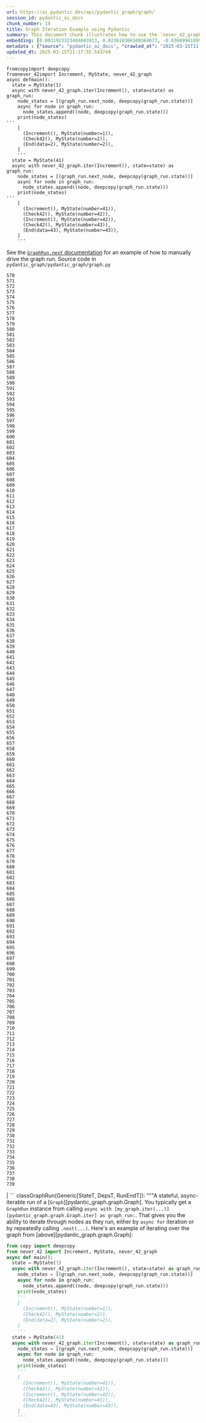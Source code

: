```yaml
---
url: https://ai.pydantic.dev/api/pydantic_graph/graph/
session_id: pydantic_ai_docs
chunk_number: 19
title: Graph Iteration Example using Pydantic
summary: This document chunk illustrates how to use the `never_42_graph.iter` method with the `Increment` class and a custom `MyState` object to track node states during an asynchronous graph traversal. The example includes two scenarios with different initial states, demonstrating how node transitions and state updates are captured and printed.
embedding: [0.0031923323404043913, 0.023610366508364677, -0.03609941899776459, -0.0792841911315918, 0.01430523581802845, 0.001905870041809976, 0.02264622040092945, -0.004893601406365633, 0.0036519833374768496, 0.05910439044237137, 0.03302760422229767, -0.022881651297211647, 0.018150608986616135, -0.033655423671007156, 0.015235749073326588, -0.021491486579179764, -0.0025406929198652506, 0.013924062252044678, 0.016782866790890694, 0.030942359939217567, 0.023969117552042007, -0.02111031301319599, 0.03874521702528, -0.0025911424309015274, -0.010897091589868069, 0.028588049113750458, -0.003640772309154272, -0.012959916144609451, -0.02091972529888153, 0.002825171919539571, 0.00829053483903408, -0.012119091115891933, -0.030740560963749886, -0.03692903369665146, 0.00747213140130043, -0.0003512196126393974, -0.0005416314234025776, 0.006580857094377279, 0.004974881187081337, 0.04446282610297203, 0.025561079382896423, -0.047131042927503586, 0.0036575887352228165, 0.024507245048880577, -0.016267161816358566, -0.004170491825789213, 0.028812270611524582, 0.03504558652639389, 0.047310419380664825, 0.06121205911040306, -0.052198417484760284, -0.014663987793028355, -0.016771655529737473, 0.0006887757917866111, -0.04879027232527733, 0.0004810219688806683, 0.005529825575649738, 0.01846451684832573, 0.00616044458001852, -0.029574617743492126, 0.04497853294014931, -0.014697620645165443, 0.01811697520315647, 0.04484400153160095, -0.03477652370929718, 0.03275854140520096, -0.009619037620723248, 0.02968672849237919, -0.024484824389219284, 0.003977102227509022, 0.00129627191927284, 0.04240000247955322, -0.005683977156877518, -0.02708577550947666, 0.0021931519731879234, 0.00891835056245327, 0.034350503236055374, 0.00820084661245346, 0.015246960334479809, -0.02672702446579933, 0.026928821578621864, -0.014607933349907398, 0.02760148234665394, 0.019226865842938423, 0.01665954664349556, -0.04293812811374664, -0.04645838215947151, -0.02780327945947647, 0.0068667372688651085, -0.052377790212631226, 0.04744495078921318, -0.0033997357822954655, -0.03152533248066902, 0.04383501037955284, 0.057265788316726685, 0.047220733016729355, 0.056458596140146255, 0.0014532258501276374, -0.03986631706357002, -0.016155051067471504, 0.023565521463751793, -0.007999048568308353, -0.03338635712862015, 0.020078901201486588, -0.0007987837307155132, 0.032646432518959045, -0.010885881260037422, 0.0733199417591095, -0.029014067724347115, -0.03432808071374893, -0.07914965599775314, -0.032265257090330124, 0.00756181962788105, 0.008520360104739666, -0.02744452841579914, -0.042332734912633896, -0.02426060475409031, -0.015516024082899094, 0.0024313856847584248, -0.01575145497918129, -0.013699841685593128, -0.009579799138009548, -0.016625912860035896, -0.0037080382462590933, 0.011199789121747017, 0.010196404531598091, -0.0038790060207247734, -0.022612586617469788, -0.012713273987174034, 0.01927170902490616, 0.015269381925463676, -0.04136858880519867, -0.010398202575743198, -0.013778318651020527, -0.018173031508922577, 0.02363278716802597, -0.06807319074869156, -0.00895758904516697, 0.0034866209607571363, 0.03574066609144211, -0.0006835206295363605, -0.04325203597545624, -0.022029614076018333, 0.03343120217323303, 0.047579482197761536, 0.07560698688030243, -0.07542760670185089, 0.04329688102006912, -0.009860074147582054, 0.012388154864311218, 0.07605542242527008, 0.02708577550947666, -0.00363236409612, 0.01982104778289795, 0.021211212500929832, -0.0201125331223011, -0.0072983610443770885, 0.006300582084804773, 0.02272469736635685, -0.002687837230041623, -0.02724272944033146, 0.03392448648810387, -0.020415231585502625, 0.0060707563534379005, -0.023655209690332413, -0.031458064913749695, -0.021143946796655655, -0.017354628071188927, -0.01974257081747055, -0.04789339005947113, 0.025942254811525345, -0.020034056156873703, -0.04825214296579361, 0.03231010213494301, 0.022836806252598763, -0.012242412194609642, -0.06636911630630493, 0.0026191698852926493, 0.003338075242936611, -0.001269645756110549, 0.0030073507223278284, -0.04284844174981117, -0.06529286503791809, 0.02923828735947609, -0.05587562546133995, 0.02762390300631523, 0.0545303039252758, -0.02282559499144554, -0.028453517705202103, -0.0032932311296463013, -0.017444316297769547, 0.05417155101895332, -0.0034641989041119814, 0.017354628071188927, 0.004419936798512936, -0.035180117934942245, 0.09363427013158798, 0.02533685974776745, 0.04515790939331055, 0.04192914068698883, -0.033363934606313705, 0.023341301828622818, 0.011199789121747017, -0.010600000619888306, 0.045135486871004105, -0.02526959404349327, 0.002127287210896611, -0.05731063336133957, -0.030314544215798378, -0.0015569275710731745, 0.017769435420632362, 0.0015877578407526016, 0.010000212118029594, -0.0023837387561798096, 0.00023998547112569213, 0.009142570197582245, -0.05080825090408325, 0.00900803878903389, 0.05650344118475914, 0.03822951018810272, -0.02010132372379303, 0.009316341020166874, -0.021760551258921623, 0.029036490246653557, 0.05977705121040344, 0.04446282610297203, -0.014776097610592842, -0.03275854140520096, 0.009131359867751598, 0.058521419763565063, -0.02255653217434883, -0.021670863032341003, -0.013811951503157616, -0.019484717398881912, -0.005908196792006493, -0.04426102712750435, -0.004809518810361624, -0.020863670855760574, 0.025830144062638283, -0.04125647991895676, -0.052646856755018234, 0.018128186464309692, -0.015516024082899094, 0.005126229953020811, 0.05161544308066368, 0.011351137422025204, -0.005706398747861385, -0.014776097610592842, 0.0076010581105947495, 0.03840888664126396, 0.011524908244609833, -0.024058805778622627, -0.0256283450871706, -0.02062823995947838, -0.013699841685593128, -0.019596828147768974, 0.01728736236691475, 0.0039014280773699284, 0.012477843090891838, 0.004750661086291075, 0.026592491194605827, -0.003640772309154272, -0.044687047600746155, 0.011939714662730694, -0.023430990055203438, -0.0024916448164731264, 0.03405901789665222, 0.0002771219005808234, 0.014686410315334797, -0.06071877479553223, 0.017085563391447067, 0.03648059442639351, 0.006990058347582817, -0.013654997572302818, -0.006995663978159428, -0.023744897916913033, 0.011182972230017185, 0.03289307281374931, -0.004352670628577471, -0.052108727395534515, 0.033655423671007156, 0.05179481953382492, 0.03078540600836277, 0.05533749610185623, -0.004279799293726683, 0.01290386077016592, -0.019305342808365822, 0.032287679612636566, 0.025830144062638283, 0.006177261006087065, 0.02307223714888096, 0.02273590862751007, 0.037085987627506256, 0.031368378549814224, 0.025583501905202866, -0.05062887445092201, 0.021491486579179764, 0.02218656800687313, 0.026278583332896233, -0.03596488758921623, -0.008632469922304153, -0.03343120217323303, -0.04488884285092354, -0.006081967614591122, -0.011793971993029118, 0.015527235344052315, -0.017993655055761337, -0.01439492404460907, 0.006603279151022434, 0.014024960808455944, -0.017085563391447067, 0.0488799586892128, -0.018699947744607925, 0.02491084113717079, 0.00090809102403, 0.007371232379227877, 0.08112279325723648, -0.017634902149438858, 0.015258170664310455, -0.047400109469890594, 0.0033997357822954655, -0.07784918695688248, 0.06681755930185318, 0.047489795833826065, -0.01883447915315628, 0.02870015986263752, 0.017354628071188927, -0.0019409044180065393, -0.0016858541639521718, -0.006653728429228067, -0.009265891276299953, -0.035090431571006775, -0.023610366508364677, 0.012769329361617565, 0.02988852560520172, -0.039888739585876465, -0.0011722501367330551, 0.033363934606313705, 0.06502380222082138, 0.051301535218954086, -0.048207301646471024, -0.0109139084815979, -0.007533791940659285, -0.003963088616728783, -0.017186462879180908, 0.03542675822973251, -0.018150608986616135, -0.00063377182232216, -0.019238075241446495, 0.007169434335082769, 0.06560677289962769, -0.0008751587010920048, 0.01452945638448, 0.05932861194014549, -0.01782548986375332, 0.004560074303299189, 0.018307562917470932, 0.00887350644916296, -0.020146166905760765, 0.016188684850931168, -0.060629088431596756, -0.006076361984014511, 0.007573030423372984, 0.013811951503157616, -0.042960550636053085, -0.011267054826021194, -0.012702062726020813, 0.030830249190330505, 0.028745003044605255, 0.05704156681895256, 0.08300624042749405, 0.036054577678442, 0.03224283456802368, 0.0013074828311800957, 0.0005006412393413484, -0.01299354899674654, 0.005305605940520763, 0.010678477585315704, 0.021670863032341003, 0.03793802484869957, -0.005941830109804869, 0.034798942506313324, 0.027780858799815178, -0.01975378207862377, 0.00624452717602253, 0.029036490246653557, -0.004938445519655943, -0.0043470654636621475, -0.03782591223716736, 0.02762390300631523, 0.04551665857434273, -0.05488905683159828, -0.0052831838838756084, 0.01153611857444048, -0.015818720683455467, -0.01975378207862377, -0.024843575432896614, 0.01800486631691456, 0.03565097972750664, 0.035628557205200195, -0.007018086034804583, 0.01819545216858387, -0.029731571674346924, 0.00508979381993413, 0.011917293071746826, 0.01955198310315609, 0.0548442117869854, -0.001947911223396659, 0.0017180857248604298, 0.05578593537211418, 0.019585616886615753, 0.03464198857545853, 0.0030578002333641052, -0.06251253932714462, -0.02300497144460678, -0.024933263659477234, -0.013273824006319046, -0.03042665310204029, 0.00514024356380105, 0.044507671147584915, 0.003253992646932602, -0.08834268152713776, -0.010891486890614033, -0.017455527558922768, 0.019327763468027115, 0.027758436277508736, 0.011076468043029308, -0.06928397715091705, 0.011149339377880096, -0.05004590377211571, 0.03923850134015083, 0.022253835573792458, 0.023924274370074272, 0.027309995144605637, 0.038453731685876846, 0.01964167132973671, 0.004052776377648115, -0.017040720209479332, 0.016502592712640762, -0.033812377601861954, 0.03347604721784592, -0.03174955025315285, 0.015213326551020145, 0.023655209690332413, -0.03349846601486206, -0.029193444177508354, -0.041144371032714844, -0.05197419598698616, -0.0032063459511846304, -0.025112640112638474, 0.019978001713752747, 0.006692966911941767, -0.04163765534758568, -0.02491084113717079, -0.05910439044237137, 0.010353358462452888, 0.08210936188697815, -0.01082422025501728, 0.03775864839553833, -0.021222423762083054, 0.007410470861941576, 0.0009298123186454177, -0.008447488769888878, 0.015224537812173367, 0.01497789565473795, 0.04448524862527847, 0.04208609461784363, -0.004344262648373842, 0.00836901180446148, 0.023655209690332413, 0.037893179804086685, -0.03495589643716812, -0.007046113256365061, 0.032197993248701096, 0.014663987793028355, 0.01290386077016592, 0.008464304730296135, 0.04354352504014969, 0.022612586617469788, 0.012186356820166111, -0.05390248820185661, -0.012511475943028927, 0.024193337187170982, 0.0115473298355937, 0.02688397839665413, -0.014237970113754272, -0.0038818088360130787, -0.03168228641152382, -0.02291528321802616, 0.023587943986058235, -0.028005078434944153, 0.01248905435204506, 0.01972014829516411, -0.009579799138009548, 0.035628557205200195, 0.0031839238945394754, -0.037085987627506256, -0.029081333428621292, 0.0007539397338405252, -0.023857008665800095, -0.03782591223716736, -0.008677314035594463, -0.022108091041445732, 0.029103755950927734, -0.0077187735587358475, -0.0885220542550087, 0.022208990529179573, 0.011614595539867878, 0.03446261212229729, 0.008901533670723438, -0.008413855917751789, 0.005193495657294989, 0.036076996475458145, -0.013845585286617279, -0.0021160761825740337, 0.014069804921746254, 0.0005798189085908234, 0.009075304493308067, -0.003195134922862053, -0.014428556896746159, -0.030718140304088593, -0.026659758761525154, -0.004442358855158091, -0.03125626966357231, 0.003018561750650406, -9.494315600022674e-05, 0.06610005348920822, -0.044216182082891464, 0.025852566584944725, 0.0070405080914497375, 0.005622316617518663, 0.02372247539460659, -0.0015569275710731745, 0.0396420955657959, -0.051480911672115326, 0.009125754237174988, -0.016166262328624725, -0.028991645202040672, -0.023386145010590553, -0.007444104179739952, 0.004178900271654129, 0.03195134922862053, 0.003677207976579666, -0.013980116695165634, -0.021569963544607162, 0.009484506212174892, 0.04363321140408516, -0.05094278231263161, 0.017522793263196945, 0.014069804921746254, 0.013868006877601147, 0.007494553457945585, -0.013733474537730217, -0.061884719878435135, -0.002582734217867255, 0.001068548415787518, -0.019081121310591698, -0.008699735626578331, -0.0012093866243958473, 0.010706504806876183, -0.004296615719795227, -0.02417091652750969, 0.04013537988066673, 0.029171021655201912, -0.01023003738373518, 0.07071898877620697, 0.01380074117332697, -0.048566050827503204, -0.040068112313747406, 0.007528186310082674, -0.005370068829506636, -0.0035707035567611456, 0.0012626388343051076, -0.00814479123800993, 0.00747213140130043, -0.034350503236055374, -0.006250132340937853, 1.9126578990835696e-05, -0.004063987638801336, 0.022668641060590744, -0.03587520122528076, -0.045314863324165344, 0.006429508328437805, -0.020415231585502625, -0.010740137659013271, 0.04410407319664955, -0.011603385210037231, 0.008576414547860622, 0.0029064517002552748, -0.023655209690332413, -0.009703120216727257, 0.004618932027369738, 0.02408122830092907, -0.004927234258502722, -0.028094766661524773, -0.002407562220469117, -0.0032343734055757523, -0.02081882767379284, -0.08013622462749481, 0.02733241766691208, 0.028005078434944153, 0.012163935229182243, -0.015885986387729645, 0.029283132404088974, 0.014428556896746159, -0.0071470122784376144, 0.021480275318026543, 0.014316447079181671, -0.047758858650922775, -0.0004621034022420645, -0.03275854140520096, -0.02417091652750969, -0.009086515754461288, -0.014237970113754272, -0.04080804064869881, 0.029731571674346924, -0.02553865872323513, 0.03396933153271675, 0.06578614562749863, -0.04139101132750511, 0.03161501884460449, 0.03701872006058693, 0.010375780053436756, -0.02135695517063141, -0.02706335298717022, -0.019350185990333557, -0.022422000765800476, 0.022747118026018143, -0.04210851714015007, -0.0027382867410779, -0.03950756415724754, 0.005423321388661861, 0.02751179412007332, 0.003122263588011265, -0.04843151941895485, 0.002141301054507494, -0.030987203121185303, -0.016794078052043915, -0.0007448308169841766, 0.0009312136680819094, 0.05331951752305031, 0.0038818088360130787, -0.04852120950818062, -0.00021843932336196303, 0.006692966911941767, 0.015695400536060333, 0.0297988373786211, 0.02744452841579914, 0.019608039408922195, -0.019686516374349594, -0.02108789049088955, 0.0015331042231991887, 0.016962243244051933, 0.0065864622592926025, 0.0030437863897532225, -0.019989212974905968, 0.0041508725844323635, -0.049014490097761154, -0.027556637302041054, -0.0230946596711874, -0.0024510049261152744, 0.026323428377509117, -0.021525120362639427, -0.00548217911273241, -0.04136858880519867, 0.014652776531875134, 0.018800847232341766, 0.01574024371802807, 0.03520254045724869, 0.030381809920072556, -0.03302760422229767, -0.015291803516447544, 0.04354352504014969, 0.013486833311617374, -0.017152829095721245, 0.008436277508735657, 0.0027144632767885923, -0.037893179804086685, -0.008380222134292126, 0.006177261006087065, -0.02244442142546177, -0.00390423065982759, -0.022960128262639046, 0.05009074881672859, 0.041054680943489075, -0.020404020324349403, -0.015975674614310265, -0.011070862412452698, 0.00883426796644926, 0.000327045883750543, -0.022747118026018143, 0.023498255759477615, -0.01729857362806797, 0.003993918653577566, -0.010005817748606205, 0.0025280804838985205, 0.00518508767709136, 0.014069804921746254, 0.007113379426300526, -0.06412691622972488, 0.005891380365937948, 0.019338974729180336, -0.013273824006319046, 0.023789741098880768, -0.004719831049442291, -0.02264622040092945, -0.006648122798651457, 0.031189002096652985, -0.004013537894934416, -0.006513590924441814, -0.0029793232679367065, 0.02580772154033184, -0.026906399056315422, 0.02109910175204277, -0.032018616795539856, -0.019215654581785202, 0.030202433466911316, -0.0024439978878945112, 0.001413987367413938, -0.016962243244051933, -0.008352194912731647, 0.0065864622592926025, -0.002701851073652506, -0.021760551258921623, -0.008907139301300049, -0.02017980068922043, -0.019507139921188354, 0.015908408910036087, -0.0026626125909388065, -0.01308323722332716, -0.010493495501577854, -0.01901385560631752, -0.0151236392557621, -0.0020207827910780907, -0.019529562443494797, 0.015179693698883057, -0.030830249190330505, 0.003929455298930407, -0.02226504683494568, 0.022287467494606972, -0.03614426404237747, 0.007825277745723724, -0.006950819864869118, -0.020392809063196182, 0.018251508474349976, -0.02180539444088936, -0.005535431206226349, 0.013688631355762482, -0.015639344230294228, 0.00891835056245327, -0.07157102227210999, 0.005731623619794846, -0.0077187735587358475, 0.005669963080435991, 0.022578954696655273, 0.033991750329732895, 0.0021258858032524586, 0.008481121622025967, -0.010336541570723057, 0.02154754102230072, -0.04266906529664993, -0.0007756610866636038, -0.02798265591263771, 0.013341089710593224, -0.005902591627091169, -0.00615483894944191, -0.002267424715682864, -0.0008730566478334367, -0.007292755413800478, 0.0070068747736513615, -0.030112745240330696, 0.017489159479737282, -0.0036351666785776615, 0.01755642518401146, 0.037063565105199814, -0.016177473589777946, 0.06923913210630417, -0.01357652060687542, 0.027466949075460434, -0.01701829768717289, 0.009983395226299763, 0.019137177616357803, 0.020213432610034943, 0.01737705059349537, 0.03928334265947342, 0.005294394679367542, -0.011883660219609737, -0.030449075624346733, -0.03574066609144211, -0.0004410827823448926, -0.05596531182527542, -0.04605478793382645, 0.019764993339776993, 0.027197886258363724, -0.01784791238605976, -0.005213114898651838, -0.009518139064311981, -0.09071940928697586, 0.013094447553157806, 0.040382020175457, -0.01308323722332716, 0.02482115477323532, -0.0003144335059914738, 2.0308989405748434e-05, -0.03105447068810463, 0.023408567532896996, -0.016962243244051933, -0.024933263659477234, -0.0380052886903286, -0.037691380828619, -0.025561079382896423, 0.03006790205836296, 0.009069698862731457, -0.006323004141449928, -0.0007129495497792959, 0.03356573358178139, -0.031637441366910934, 0.005639133043587208, 0.008817451074719429, -0.020482497289776802, -0.0006372752832248807, 0.011384770274162292, 0.008582020178437233, 0.007707562297582626, -0.0019324960885569453, -0.008593231439590454, 0.01974257081747055, 0.0024341882672160864, -0.056099843233823776, -0.011395981535315514, -0.005232734140008688, -0.0020978583488613367, 0.03840888664126396, 0.020874882116913795, 0.0402250662446022, 0.040157802402973175, 0.013329879380762577, -0.023655209690332413, -0.036368485540151596, 0.003478212747722864, -0.010258064605295658, 0.02517990581691265, 0.012769329361617565, -0.021962348371744156, 0.005779270548373461, -0.017455527558922768, -0.025740455836057663, -0.0024720255751162767, 0.008127975277602673, -0.019978001713752747, -0.017175251618027687, 0.07583120465278625, 0.040695928037166595, -0.024036383256316185, -0.013520466163754463, 0.010897091589868069, 0.025762878358364105, 0.010588789358735085, 0.030023057013750076, -0.00545695424079895, -0.0022351930383592844, -0.0032147541642189026, -0.0025589107535779476, 0.026301005855202675, -0.028901956975460052, -0.013610154390335083, -0.01367742009460926, 0.01800486631691456, 0.001978741493076086, 0.0010384188499301672, -0.03648059442639351, 0.009310735389590263, 0.02717546373605728, -0.00892395619302988, 0.004125648178160191, 3.3304553653579205e-05, -0.008537176065146923, -0.0020712323021143675, -0.004997303243726492, 0.028094766661524773, 0.02544897049665451, 0.010695293545722961, -0.018453305587172508, 0.0011414199834689498, -0.00887911207973957, -0.009826441295444965, -0.005745637696236372, -0.028901956975460052, -0.017231306061148643, 0.03269127756357193, -0.020392809063196182, -0.03385721892118454, -0.022399578243494034, 0.016827711835503578, 0.002051613060757518, 9.117696026805788e-05, -0.004024749156087637, 0.007225489243865013, 0.027646325528621674, 0.023027393966913223, 0.021054258570075035, -0.03235494717955589, 0.031839240342378616, 0.024327870458364487, -0.011317504569888115, -0.032018616795539856, 0.0026584083680063486, -0.002809756901115179, -0.0003724154084920883, -0.02372247539460659, -0.017522793263196945, -0.0313011109828949, 0.008845479227602482, 0.025404125452041626, -0.030650874599814415, -0.03280338644981384, -0.012657218612730503, -0.013307456858456135, 0.028049921616911888, -0.002557509345933795, 0.015347858890891075, -0.02102062478661537, 0.018173031508922577, 0.0009697515051811934, -0.00891835056245327, -0.012477843090891838, 0.011278266087174416, 0.028901956975460052, 0.031547755002975464, -0.0205609742552042, 0.04383501037955284, 0.009916129522025585, -0.022478055208921432, 0.02688397839665413, -0.015235749073326588, -0.007802856154739857, -0.013397145085036755, 0.004321840591728687, -0.040785618126392365, 0.045852988958358765, -0.02316192537546158, -0.014551877975463867, 0.004274193663150072, 0.012746906839311123, -0.03165986388921738, -0.023117082193493843, 0.024215759709477425, -0.005022528115659952, 0.012612374499440193, 0.03087509423494339, 0.01656985841691494, -0.02199598215520382, 0.038520995527505875, -0.01791517809033394, -0.01177155040204525, -0.02164844051003456, 0.015303014777600765, 0.0001613333006389439, 0.026861555874347687, -0.005137440748512745, -0.004882390610873699, 0.021670863032341003, -0.027040932327508926, -0.010196404531598091, -0.00543172936886549, -0.019215654581785202, -0.026413116604089737, -0.024507245048880577, 0.035897620022296906, 0.015729032456874847, 0.051391225308179855, 0.03648059442639351, 0.04100983962416649, 0.044417981058359146, 0.010291698388755322, -0.019854681566357613, 0.03641332685947418, 0.003898625262081623, 0.03885732591152191, 0.02843109518289566, 0.02515748329460621, 0.029193444177508354, -0.025852566584944725, -0.005288789048790932, 0.013352300971746445, -0.010678477585315704, 0.017881544306874275, 0.022612586617469788, 0.028946802020072937, -0.015885986387729645, 0.04089772701263428, 0.012556320056319237, 0.01312808133661747, 0.017511582002043724, -0.0025911424309015274, 0.004019143525511026, -0.005030936095863581, -0.017276151105761528, 0.045314863324165344, -0.022052036598324776, -0.03533707186579704, 0.008352194912731647, 0.056996725499629974, -0.0007294156821444631, -0.006720994599163532, -0.04995621740818024, 0.029126178473234177, -0.002033395227044821, -0.014843364246189594, 0.01236573327332735, 0.0030606030486524105, -0.026637336239218712, -0.0010209017200395465, -0.007786039263010025, -0.021771762520074844, -0.015706611797213554, -0.011166156269609928, -0.019787413999438286, -0.029395241290330887, -0.009876891039311886, -0.012006981298327446, -0.040987417101860046, 0.012915072031319141, -0.026278583332896233, -0.0017839503707364202, 0.018419673666357994, -0.0102804871276021, -0.013352300971746445, 0.014103437773883343, -0.03551644831895828, -0.007959810085594654, 0.02065066248178482, -0.008167213760316372, 0.033453624695539474, -0.008671708405017853, 0.0048879957757890224, 0.0011834611650556326, -0.03849857300519943, 0.013228979893028736, -0.027220308780670166, 0.00035192028735764325, 0.016502592712640762, 0.014159493148326874, -0.013464410789310932, 0.028857113793492317, 0.015224537812173367, 0.0090136444196105, -0.0274221058934927, -0.005403702147305012, -0.012006981298327446, -0.010717716068029404, -0.029395241290330887, -0.013307456858456135, 0.013845585286617279, -0.003469804534688592, -0.015527235344052315, 0.02263500913977623, -0.013823162764310837, 0.029283132404088974, -0.015157272107899189, -0.011261449195444584, -0.0034894237760454416, -0.015090005472302437, -0.014742464758455753, -0.0020432048477232456, 0.028094766661524773, 0.06627943366765976, -0.007814067415893078, 0.015045162290334702, 0.02263500913977623, 0.01728736236691475, -0.015975674614310265, -0.00742728728801012, -0.03659270331263542, -0.01611020602285862, -0.0024187732487916946, -0.007326388265937567, -0.007612268906086683, 0.004958064761012793, -0.006311792880296707, 0.016009308397769928, 0.008346589282155037, 0.006939609069377184, -0.01964167132973671, -0.04336414858698845, -0.03033696673810482, 0.02154754102230072, 0.040516555309295654, 0.0001557278010295704, 0.0070405080914497375, -0.005510206334292889, 0.01656985841691494, 0.010342147201299667, 0.02580772154033184, -0.0019815443083643913, -0.0008359201601706445, -0.04011295735836029, -0.005524220410734415, 0.0006719593075104058, -0.03609941899776459, -0.016995875164866447, 0.008161608129739761, -0.004590904340147972, -0.00240896362811327, -0.0479830801486969, -0.02461935579776764, 0.02171570621430874, -0.012623585760593414, -0.002268826123327017, -0.021323321387171745, 0.012343310751020908, 0.01502273976802826, 0.046682603657245636, 0.00010203761485172436, 0.0014518244424834847, -0.049776840955019, 0.036884188652038574, -0.03899185732007027, 0.012085458263754845, 0.003943469375371933, 0.008699735626578331, -0.018531782552599907, -0.004080804064869881, 0.00545695424079895, 0.004201322328299284, 0.03592004254460335, -0.025695612654089928, -0.01443976815789938, 0.03717567399144173, 0.011211000382900238, 0.034103862941265106, -0.009249075315892696, 0.014204337261617184, -0.009406029246747494, 0.0013635378563776612, -0.0014560286654159427, -0.008318562060594559, 0.01791517809033394, -0.017791856080293655, -0.031076891347765923, 0.012466631829738617, 0.0068891593255102634, -0.006395875476300716, -0.025381704792380333, -0.023229191079735756, 0.01800486631691456, 0.027915390208363533, 0.06403723359107971, 0.02047128602862358, -0.02464177832007408, 0.02226504683494568, -0.003991115838289261, -0.014865785837173462, -0.006670544855296612, -0.015224537812173367, 0.004330248571932316, -0.05094278231263161, -0.022029614076018333, 0.00354267586953938, -0.02417091652750969, 0.01775822415947914, 0.011334320530295372, -0.0012969725066795945, 0.0011813591700047255, 0.007303966674953699, 0.0015162877971306443, 0.012937493622303009, 0.04244484752416611, 0.0488799586892128, 0.00946768932044506, -0.006816287990659475, 0.016715601086616516, -0.0017615283140912652, 0.006821893621236086, -0.009624643251299858, 0.017724590376019478, 0.03737747296690941, -0.009282708168029785, -0.036637548357248306, 0.008755791001021862, -0.003618350252509117, -0.034821365028619766, 0.03701872006058693, 0.003452987875789404, -0.023587943986058235, 0.006704178173094988, 0.05520296469330788, 0.031637441366910934, 0.009899312630295753, -0.008251296356320381, -0.01565055549144745, 0.015280593186616898, -0.00047611715854145586, 0.02571803331375122, -0.003360497299581766, 0.017780646681785583, -0.013228979893028736, 0.01557207852602005, -0.0030325755942612886, 0.0260767862200737, -0.009136964567005634, 0.010986779816448689, -0.02959704026579857, 0.02090851403772831, 0.0661448985338211, 0.0001115844861487858, 0.025673190131783485, -0.014181914739310741, 0.006973241921514273, 0.028946802020072937, 0.01775822415947914, -0.02237715572118759, -0.025852566584944725, -0.017903966829180717, -0.008750185370445251, -0.013172924518585205, 0.007057324517518282, -0.013744685798883438, 0.007034902460873127, -0.008178424090147018, 0.007399260066449642, 0.004916023463010788, 0.002610761672258377, -0.002982126083225012, -0.0021637228783220053, 0.02988852560520172, 0.05269169807434082, 0.020404020324349403, -0.01452945638448, -0.04132374748587608, 0.013789529912173748, -0.02108789049088955, -0.0015232946025207639, 0.022892862558364868, 0.014237970113754272, 0.018453305587172508, 0.030404232442378998, 0.02708577550947666, 0.022780751809477806, -0.0019268905743956566, -0.010112321935594082, 0.01856541633605957, -0.005078583024442196, -0.01864389330148697, -0.0066088843159377575, -0.06506864726543427, 0.0011722501367330551, 0.030807828530669212, 0.02237715572118759, -0.0008022871916182339, 0.005625119432806969, 0.02316192537546158, 0.028745003044605255, 0.018240297213196754, 0.006278160028159618, -0.044216182082891464, 0.013015970587730408, -0.027466949075460434, 0.01236573327332735, -0.017410682514309883, -0.02688397839665413, 0.011827604845166206, -0.002348704496398568, -0.02952977456152439, -0.02952977456152439, -0.026951244100928307, -0.0038257536944001913, 0.018128186464309692, -0.019675305113196373, 0.028005078434944153, -0.01100920233875513, 0.028812270611524582, 0.0115473298355937, 0.013890429399907589, -0.018419673666357994, 0.002006768947467208, -0.03715325519442558, -0.022108091041445732, 0.027736013755202293, 0.00620528869330883, -0.00413966178894043, 0.022074459120631218, 0.017881544306874275, 0.004983289632946253, -0.005583078134804964, -0.01366620883345604, -0.021939927712082863, -0.021312110126018524, 0.047086201608181, -0.006222105119377375, -0.00576805928722024, 0.023430990055203438, -0.007118985056877136, 0.0272651519626379, 0.016872555017471313, 0.022388366982340813, 0.03627879545092583, -0.010656055063009262, -0.011126917786896229, -0.012971127405762672, 0.020673083141446114, -0.001838603988289833, -0.051749974489212036, 0.013285035267472267, 0.008374616503715515, -0.0021328928414732218, -0.03060602955520153, -0.01367742009460926, -0.002127287210896611, 0.02526959404349327, -0.022578954696655273, 0.005364463664591312, 0.02762390300631523, -0.027309995144605637, 0.003640772309154272, 0.010897091589868069, -0.012668429873883724, 0.039529986679553986, 0.009439662098884583, 0.0311441570520401, -0.006362242624163628, 0.010695293545722961, -0.005936224479228258, -0.00404997356235981, -0.030830249190330505, 0.007539397571235895, 0.007444104179739952, -0.026099208742380142, -0.0010790587402880192, 0.017186462879180908, 0.017903966829180717, 0.01031411997973919, -0.018901746720075607, 0.008632469922304153, -0.01711919717490673, -0.0006646020920015872, -0.007191856391727924, 0.012825383804738522, -0.02905891276896, -0.026390694081783295, 0.004815124440938234, -0.024933263659477234, 0.05403701961040497, 0.02020222134888172, -0.010835431516170502, 0.00511501869186759, 0.03778107091784477, 0.0059530409052968025, -0.04035960137844086, -0.02000042423605919, 0.026188895106315613, 0.017545215785503387, 0.027915390208363533, -0.02272469736635685, 0.02672702446579933, -0.014338868670165539, -0.016726812347769737, 0.0005917305825278163, -0.006810682360082865, 0.0005164066678844392, -0.03737747296690941, 0.020785193890333176, 0.012500264681875706, -0.004512427374720573, 0.003890217049047351, 0.046234164386987686, -0.006395875476300716, -0.02053855173289776, -0.013352300971746445, 0.018184242770075798, -0.01783670112490654, -0.015729032456874847, -0.022870440036058426, 8.215560956159607e-05, 0.005751242861151695, -0.028117187321186066, 0.006227710284292698, 0.015437547117471695, -0.022859228774905205, -0.012500264681875706, 0.005330830346792936, 0.017444316297769547, -0.029933370649814606, -0.0030381809920072556, -0.03773622587323189, 0.04011295735836029, -0.0188456904143095, 0.00873897410929203, 0.04219820350408554, 0.01507879514247179, 0.010415018536150455, -0.011749127879738808, -0.028274141252040863, 0.021962348371744156, -0.006592067889869213, -0.014406135305762291, 0.010650450363755226, 0.026054363697767258, 0.015527235344052315, 0.01104283519089222, -0.023386145010590553, -0.01439492404460907, 0.010061872191727161, 0.030000636354088783, -0.011737916618585587, 0.02461935579776764, 0.011065256781876087, -0.014282814227044582, 0.006687361281365156, -0.0369514562189579, 0.008408250287175179, 0.031166579574346542, -0.0396420955657959, 0.01855420507490635, 0.009209836833178997, -0.04361078888177872, 0.014428556896746159, -0.004498413763940334, 0.0008289132965728641, -0.019451085478067398, -0.001793759991414845, -0.005919408053159714, -0.0008050899486988783, -0.03280338644981384, -0.010756954550743103, 0.013778318651020527, -0.026861555874347687, 0.009142570197582245, -0.010168377310037613, -0.013116870075464249, 0.003256795462220907, 0.0016326018376275897, 0.008671708405017853, 0.015359070152044296, 0.017948810011148453, -0.005246747750788927, -0.007752406410872936, 0.02479873225092888, -0.016536224633455276, 0.021334532648324966, -0.030224855989217758, -0.0005297197494655848, -0.025022951886057854, 0.011468852870166302, -0.015628134831786156, 0.018329985439777374, 0.004419936798512936, -0.038072556257247925, 0.00576805928722024, -0.015684189274907112, 0.005751242861151695, 0.003307244973257184, 0.024462401866912842, 0.010762560181319714, 0.016278371214866638, 0.014148281887173653, -0.003321258816868067, 0.008458699099719524, 0.01673802360892296, -0.013352300971746445, -0.023206770420074463, 0.030359387397766113, -0.002692041452974081, -0.014832152985036373, -0.022029614076018333, 1.1561343853827566e-05, 0.010202010162174702, 0.005358858034014702, 0.01090830285102129, -0.015347858890891075, -0.0013369116932153702, -0.002128688618540764, 0.03542675822973251, -0.018520571291446686, 0.0029793232679367065, 0.02244442142546177, -0.0037781069986522198, 0.014271602965891361, 0.0244399793446064, 0.04237757995724678, 0.0067490218207240105, 0.009972184896469116, -0.02661491371691227, 0.004363881889730692, -0.013823162764310837, 0.0017559229163452983, 0.015549656935036182, -0.010577578097581863, 0.010706504806876183, 0.0151236392557621, 0.005846536252647638, -0.005392490886151791, 0.02153633162379265, 0.006177261006087065, -0.019395029172301292, -0.013699841685593128, 0.021513909101486206, -0.009327552281320095, -0.0018189847469329834, 0.023946695029735565, 0.041794609278440475, 0.02372247539460659, 0.03179439529776573, 0.004246166441589594, 0.0018189847469329834, 0.0020978583488613367, 0.042512111365795135, -0.020224643871188164, 0.007954204455018044, 0.029193444177508354, -0.021951137110590935, -0.03569582477211952, -0.012343310751020908, 0.025964675471186638, 0.012130302377045155, 0.03739989548921585, -0.020717928186058998, 0.005692385137081146, -0.027489371597766876, 0.011625806801021099, 0.021861450746655464, -0.01168186217546463, -0.058162666857242584, 0.0013971708249300718, -0.013520466163754463, -0.0096470657736063, -0.0075562139973044395, 0.013968906365334988, -0.022500477731227875, -0.014619143679738045, -0.021323321387171745, -0.011278266087174416, 0.013890429399907589, -0.009579799138009548, -0.023677632212638855, -0.007326388265937567]
metadata : {"source": "pydantic_ai_docs", "crawled_at": "2025-03-15T11:17:55.543749", "url_path": "/api/pydantic_graph/graph/", "chunk_size": 3609}
updated_dt: 2025-03-15T11:17:55.543749
---
```

```
fromcopyimport deepcopy
fromnever_42import Increment, MyState, never_42_graph
async defmain():
  state = MyState(1)
  async with never_42_graph.iter(Increment(), state=state) as graph_run:
    node_states = [(graph_run.next_node, deepcopy(graph_run.state))]
    async for node in graph_run:
      node_states.append((node, deepcopy(graph_run.state)))
    print(node_states)
'''
    [
      (Increment(), MyState(number=1)),
      (Check42(), MyState(number=2)),
      (End(data=2), MyState(number=2)),
    ]
    '''
  state = MyState(41)
  async with never_42_graph.iter(Increment(), state=state) as graph_run:
    node_states = [(graph_run.next_node, deepcopy(graph_run.state))]
    async for node in graph_run:
      node_states.append((node, deepcopy(graph_run.state)))
    print(node_states)
'''
    [
      (Increment(), MyState(number=41)),
      (Check42(), MyState(number=42)),
      (Increment(), MyState(number=42)),
      (Check42(), MyState(number=43)),
      (End(data=43), MyState(number=43)),
    ]
    '''

```

See the [`GraphRun.next` documentation](https://ai.pydantic.dev/api/pydantic_graph/graph/#pydantic_graph.graph.GraphRun.next) for an example of how to manually drive the graph run.
Source code in `pydantic_graph/pydantic_graph/graph.py`
```
570
571
572
573
574
575
576
577
578
579
580
581
582
583
584
585
586
587
588
589
590
591
592
593
594
595
596
597
598
599
600
601
602
603
604
605
606
607
608
609
610
611
612
613
614
615
616
617
618
619
620
621
622
623
624
625
626
627
628
629
630
631
632
633
634
635
636
637
638
639
640
641
642
643
644
645
646
647
648
649
650
651
652
653
654
655
656
657
658
659
660
661
662
663
664
665
666
667
668
669
670
671
672
673
674
675
676
677
678
679
680
681
682
683
684
685
686
687
688
689
690
691
692
693
694
695
696
697
698
699
700
701
702
703
704
705
706
707
708
709
710
711
712
713
714
715
716
717
718
719
720
721
722
723
724
725
726
727
728
729
730
731
732
733
734
735
736
737
738
739
```
| ```
classGraphRun(Generic[StateT, DepsT, RunEndT]):
"""A stateful, async-iterable run of a [`Graph`][pydantic_graph.graph.Graph].
  You typically get a `GraphRun` instance from calling
  `async with [my_graph.iter(...)][pydantic_graph.graph.Graph.iter] as graph_run:`. That gives you the ability to iterate
  through nodes as they run, either by `async for` iteration or by repeatedly calling `.next(...)`.
  Here's an example of iterating over the graph from [above][pydantic_graph.graph.Graph]:
  ```py {title="iter_never_42.py" noqa="I001" py="3.10"}
  from copy import deepcopy
  from never_42 import Increment, MyState, never_42_graph
  async def main():
    state = MyState(1)
    async with never_42_graph.iter(Increment(), state=state) as graph_run:
      node_states = [(graph_run.next_node, deepcopy(graph_run.state))]
      async for node in graph_run:
        node_states.append((node, deepcopy(graph_run.state)))
      print(node_states)
      '''
      [
        (Increment(), MyState(number=1)),
        (Check42(), MyState(number=2)),
        (End(data=2), MyState(number=2)),
      ]
      '''
    state = MyState(41)
    async with never_42_graph.iter(Increment(), state=state) as graph_run:
      node_states = [(graph_run.next_node, deepcopy(graph_run.state))]
      async for node in graph_run:
        node_states.append((node, deepcopy(graph_run.state)))
      print(node_states)
      '''
      [
        (Increment(), MyState(number=41)),
        (Check42(), MyState(number=42)),
        (Increment(), MyState(number=42)),
        (Check42(), MyState(number=43)),
        (End(data=43), MyState(number=43)),
      ]
      '''